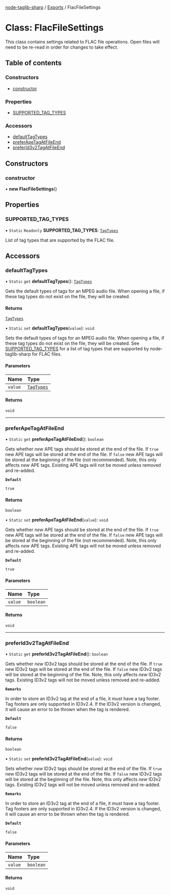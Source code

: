 [node-taglib-sharp](../README.md) / [Exports](../modules.md) / FlacFileSettings

# Class: FlacFileSettings

This class contains settings related to FLAC file operations. Open files will need to be
re-read in order for changes to take effect.

## Table of contents

### Constructors

- [constructor](FlacFileSettings.md#constructor)

### Properties

- [SUPPORTED\_TAG\_TYPES](FlacFileSettings.md#supported_tag_types)

### Accessors

- [defaultTagTypes](FlacFileSettings.md#defaulttagtypes)
- [preferApeTagAtFileEnd](FlacFileSettings.md#preferapetagatfileend)
- [preferId3v2TagAtFileEnd](FlacFileSettings.md#preferid3v2tagatfileend)

## Constructors

### constructor

• **new FlacFileSettings**()

## Properties

### SUPPORTED\_TAG\_TYPES

▪ `Static` `Readonly` **SUPPORTED\_TAG\_TYPES**: [`TagTypes`](../enums/TagTypes.md)

List of tag types that are supported by the FLAC file.

## Accessors

### defaultTagTypes

• `Static` `get` **defaultTagTypes**(): [`TagTypes`](../enums/TagTypes.md)

Gets the default types of tags for an MPEG audio file. When opening a file, if these tag
types do not exist on the file, they will be created.

#### Returns

[`TagTypes`](../enums/TagTypes.md)

• `Static` `set` **defaultTagTypes**(`value`): `void`

Sets the default types of tags for an MPEG audio file. When opening a file, if these tag
types do not exist on the file, they will be created. See [SUPPORTED_TAG_TYPES](FlacFileSettings.md#supported_tag_types) for a
list of tag types that are supported by node-taglib-sharp for FLAC files.

#### Parameters

| Name | Type |
| :------ | :------ |
| `value` | [`TagTypes`](../enums/TagTypes.md) |

#### Returns

`void`

___

### preferApeTagAtFileEnd

• `Static` `get` **preferApeTagAtFileEnd**(): `boolean`

Gets whether *new* APE tags should be stored at the end of the file. If `true` new
APE tags will be stored at the end of the file. If `false` new APE tags will be stored at
the beginning of the file (not recommended). Note, this only affects *new* APE tags.
Existing APE tags will not be moved unless removed and re-added.

**`Default`**

`true`

#### Returns

`boolean`

• `Static` `set` **preferApeTagAtFileEnd**(`value`): `void`

Gets whether *new* APE tags should be stored at the end of the file. If `true` new
APE tags will be stored at the end of the file. If `false` new APE tags will be stored at
the beginning of the file (not recommended). Note, this only affects *new* APE tags.
Existing APE tags will not be moved unless removed and re-added.

**`Default`**

`true`

#### Parameters

| Name | Type |
| :------ | :------ |
| `value` | `boolean` |

#### Returns

`void`

___

### preferId3v2TagAtFileEnd

• `Static` `get` **preferId3v2TagAtFileEnd**(): `boolean`

Gets whether *new* ID3v2 tags should be stored at the end of the file. If `true` new
ID3v2 tags will be stored at the end of the file. If `false` new ID3v2 tags will be stored
at the beginning of the file. Note, this only affects *new* ID3v2 tags. Existing ID3v2 tags
will not be moved unless removed and re-added.

**`Remarks`**

In order to store an ID3v2 tag at the end of a file, it must have a tag footer. Tag
    footers are only supported in ID3v2.4. If the ID3v2 version is changed, it will cause an
    error to be thrown when the tag is rendered.

**`Default`**

`false`

#### Returns

`boolean`

• `Static` `set` **preferId3v2TagAtFileEnd**(`value`): `void`

Sets whether *new* ID3v2 tags should be stored at the end of the file. If `true` new
ID3v2 tags will be stored at the end of the file. If `false` new ID3v2 tags will be stored
at the beginning of the file. Note, this only affects *new* ID3v2 tags. Existing ID3v2 tags
will not be moved unless removed and re-added.

**`Remarks`**

In order to store an ID3v2 tag at the end of a file, it must have a tag footer. Tag
    footers are only supported in ID3v2.4. If the ID3v2 version is changed, it will cause an
    error to be thrown when the tag is rendered.

**`Default`**

`false`

#### Parameters

| Name | Type |
| :------ | :------ |
| `value` | `boolean` |

#### Returns

`void`
